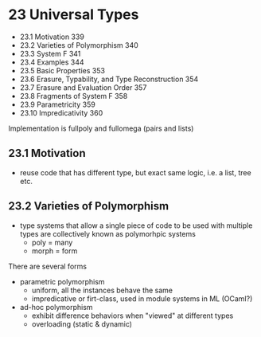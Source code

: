 # 23 Universal Types

- 23.1 Motivation 339
- 23.2 Varieties of Polymorphism 340
- 23.3 System F 341
- 23.4 Examples 344
- 23.5 Basic Properties 353
- 23.6 Erasure, Typability, and Type Reconstruction 354
- 23.7 Erasure and Evaluation Order 357
- 23.8 Fragments of System F 358
- 23.9 Parametricity 359
- 23.10 Impredicativity 360

Implementation is fullpoly and fullomega (pairs and lists)

## 23.1 Motivation

- reuse code that has different type, but exact same logic, i.e. a list, tree etc.

## 23.2 Varieties of Polymorphism

- type systems that allow a single piece of code to be used with multiple types are collectively known as polymorhpic systems
  - poly = many
  - morph = form

There are several forms

- parametric polymorphism
  - uniform, all the instances behave the same
  - impredicative or firt-class, used in module systems in ML (OCaml?)
- ad-hoc polymorphism
  - exhibit difference behaviors when "viewed" at different types
  - overloading (static & dynamic)
